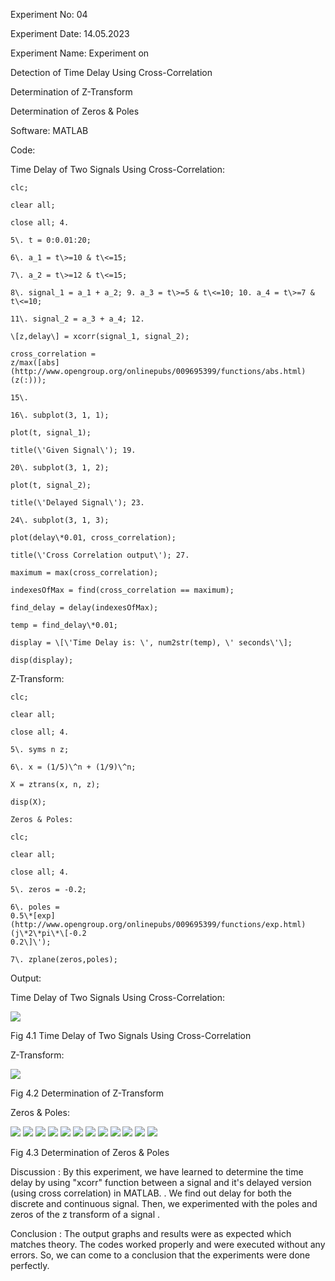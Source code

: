 Experiment No: 04

Experiment Date: 14.05.2023

Experiment Name: Experiment on

Detection of Time Delay Using Cross-Correlation

Determination of Z-Transform

Determination of Zeros & Poles

Software: MATLAB

Code:

Time Delay of Two Signals Using Cross-Correlation:
``````
clc;

clear all;

close all; 4.

5\. t = 0:0.01:20;

6\. a_1 = t\>=10 & t\<=15;

7\. a_2 = t\>=12 & t\<=15;

8\. signal_1 = a_1 + a_2; 9. a_3 = t\>=5 & t\<=10; 10. a_4 = t\>=7 &
t\<=10;

11\. signal_2 = a_3 + a_4; 12.

\[z,delay\] = xcorr(signal_1, signal_2);

cross_correlation =
z/max([abs](http://www.opengroup.org/onlinepubs/009695399/functions/abs.html)(z(:)));

15\.

16\. subplot(3, 1, 1);

plot(t, signal_1);

title(\'Given Signal\'); 19.

20\. subplot(3, 1, 2);

plot(t, signal_2);

title(\'Delayed Signal\'); 23.

24\. subplot(3, 1, 3);

plot(delay\*0.01, cross_correlation);

title(\'Cross Correlation output\'); 27.

maximum = max(cross_correlation);

indexesOfMax = find(cross_correlation == maximum);

find_delay = delay(indexesOfMax);

temp = find_delay\*0.01;

display = \[\'Time Delay is: \', num2str(temp), \' seconds\'\];

disp(display);
``````
Z-Transform:
``````
clc;

clear all;

close all; 4.

5\. syms n z;

6\. x = (1/5)\^n + (1/9)\^n;

X = ztrans(x, n, z);

disp(X);

Zeros & Poles:

clc;

clear all;

close all; 4.

5\. zeros = -0.2;

6\. poles =
0.5\*[exp](http://www.opengroup.org/onlinepubs/009695399/functions/exp.html)(j\*2\*pi\*\[-0.2
0.2\]\');

7\. zplane(zeros,poles);
``````
Output:

Time Delay of Two Signals Using Cross-Correlation:

![](/media/image1.png)

Fig 4.1 Time Delay of Two Signals Using Cross-Correlation

Z-Transform:

![](media/image2.png)

Fig 4.2 Determination of Z-Transform

Zeros & Poles:

![](media/image3.png)
![](media/image4.png)
![](media/image5.png)
![](media/image6.png)
![](media/image7.png)
![](media/image8.png)
![](media/image9.png)
![](media/image10.png)
![](media/image11.png)
![](media/image21.png)
![](media/image22.png)
![](media/image23.png)

Fig 4.3 Determination of Zeros & Poles

Discussion : By this experiment, we have learned to determine the time
delay by using "xcorr" function between a signal and it's delayed
version (using cross correlation) in MATLAB. . We find out delay for
both the discrete and continuous signal. Then, we experimented with the
poles and zeros of the z transform of a signal .

Conclusion : The output graphs and results were as expected which
matches theory. The codes worked properly and were executed without any
errors. So, we can come to a conclusion that the experiments were done
perfectly.
